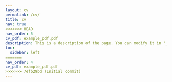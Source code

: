 ```yaml
---
layout: cv
permalink: /cv/
title: cv
nav: true
<<<<<<< HEAD
nav_order: 5
cv_pdf: example_pdf.pdf
description: This is a description of the page. You can modify it in '_pages/cv.md'. You can also change or remove the top pdf download button.
toc:
  sidebar: left
=======
nav_order: 4
cv_pdf: example_pdf.pdf
>>>>>>> 7efb29bd (Initial commit)
---
```

